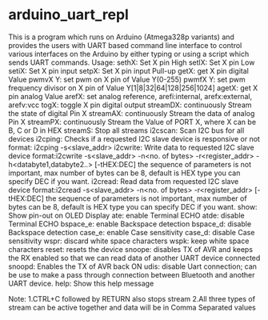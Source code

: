 # arduino_uart_repl
This is a program which runs on Arduino (Atmega328p variants) and provides the users with UART based command line interface to control various interfaces on the Arduino by either typing or using a script which sends UART commands.
Usage:
        sethX: Set X pin High
        setlX: Set X pin Low
        setiX: Set X pin input
        setpX: Set X pin input Pull-up
        getX: get X pin digital Value
        pwmvX Y: set pwm on X pin of Value Y(0-255)
        pwmfX Y: set pwm frequency divisor on X pin of Value Y[1|8|32|64|128|256|1024]
        agetX: get X pin analog Value
        arefX: set analog reference, arefi:internal, arefx:external, arefv:vcc
        togX: toggle X pin digital output
        streamDX: continuously Stream the state of digital Pin X
        streamAX: continuously Stream the data of analog Pin X
        streamPX: continuously Stream the Value of PORT X, where X can be B, C or D in HEX
        streamS: Stop all streams
        i2cscan: Scan I2C bus for all devices
        i2cping: Checks if a requested I2C slave device is responsive or not
                  format: i2cping -s<slave_addr>
        i2cwrite: Write data to requested I2C slave device
                  format:i2cwrite -s<slave_addr> -n<no. of bytes> -r<register_addr> -h<databyte1,databyte2..> [-tHEX:DEC]
                  the sequence of parameters is not important, max number of bytes can be 8, default is HEX type
                  you can specify DEC if you want.
        i2cread: Read data from requested I2C slave device
                  format:i2cread -s<slave_addr> -n<no. of bytes> -r<register_addr> [-tHEX:DEC]
                  the sequence of parameters is not important, max number of bytes can be 8, default is HEX type
                  you can specify DEC if you want.
        show: Show pin-out on OLED Display
        ate: enable Terminal ECHO
        atde: disable Terminal ECHO
        bspace_e: enable Backspace detection
        bspace_d: disable Backspace detection
        case_e: enable Case sensitivity
        case_d: disable Case sensitivity
        wspr: discard white space characters
        wspk: keep white space characters
        reset: resets the device
        snoope: disables TX of AVR and keeps the RX enabled so that we can read data of another UART device connected
        snoopd: Enables the TX of AVR back ON
        udis: disable Uart connection; can be use to make a pass through connection between Bluetooth and another UART device.
        help: Show this help message

Note: 1.CTRL+C followed by RETURN also stops stream
      2.All three types of stream can be active together and data will be in Comma Separated values
